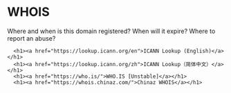 # WHOIS
Where and when is this domain registered? When will it expire? Where to report an abuse?

      <h1><a href="https://lookup.icann.org/en">ICANN Lookup (English)</a></h1>
      <h1><a href="https://lookup.icann.org/zh">ICANN Lookup（简体中文）</a></h1>
      <h1><a href="https://who.is/">WHO.IS [Unstable]</a></h1>
      <h1><a href="https://whois.chinaz.com/">Chinaz WHOIS</a></h1>
